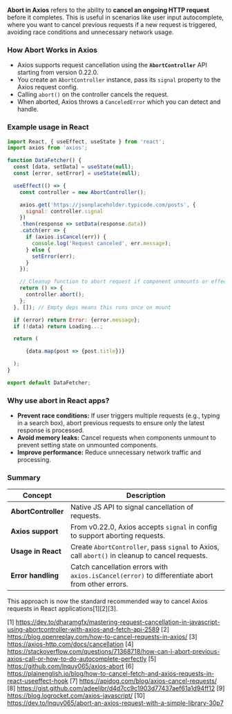 **Abort in Axios** refers to the ability to **cancel an ongoing HTTP request** before it completes. This is useful in
scenarios like user input autocomplete, where you want to cancel previous requests if a new request is triggered, avoiding
race conditions and unnecessary network usage.

### How Abort Works in Axios

- Axios supports request cancellation using the **`AbortController`** API starting from version 0.22.0.
- You create an `AbortController` instance, pass its `signal` property to the Axios request config.
- Calling `abort()` on the controller cancels the request.
- When aborted, Axios throws a `CanceledError` which you can detect and handle.

### Example usage in React

```jsx
import React, { useEffect, useState } from 'react';
import axios from 'axios';

function DataFetcher() {
  const [data, setData] = useState(null);
  const [error, setError] = useState(null);

  useEffect(() => {
    const controller = new AbortController();

    axios.get('https://jsonplaceholder.typicode.com/posts', {
      signal: controller.signal
    })
    .then(response => setData(response.data))
    .catch(err => {
      if (axios.isCancel(err)) {
        console.log('Request canceled', err.message);
      } else {
        setError(err);
      }
    });

    // Cleanup function to abort request if component unmounts or effect re-runs
    return () => {
      controller.abort();
    };
  }, []); // Empty deps means this runs once on mount

  if (error) return Error: {error.message};
  if (!data) return Loading...;

  return (

      {data.map(post => {post.title})}

  );
}

export default DataFetcher;
```

### Why use abort in React apps?

- **Prevent race conditions:** If user triggers multiple requests (e.g., typing in a search box), abort previous requests to
  ensure only the latest response is processed.
- **Avoid memory leaks:** Cancel requests when components unmount to prevent setting state on unmounted components.
- **Improve performance:** Reduce unnecessary network traffic and processing.

### Summary

| Concept             | Description                                                                                      |
| ------------------- | ------------------------------------------------------------------------------------------------ |
| **AbortController** | Native JS API to signal cancellation of requests.                                                |
| **Axios support**   | From v0.22.0, Axios accepts `signal` in config to support aborting requests.                     |
| **Usage in React**  | Create `AbortController`, pass `signal` to Axios, call `abort()` in cleanup to cancel requests.  |
| **Error handling**  | Catch cancellation errors with `axios.isCancel(error)` to differentiate abort from other errors. |

This approach is now the standard recommended way to cancel Axios requests in React applications[1][2][3].

[1] https://dev.to/dharamgfx/mastering-request-cancellation-in-javascript-using-abortcontroller-with-axios-and-fetch-api-2589
[2] https://blog.openreplay.com/how-to-cancel-requests-in-axios/ [3] https://axios-http.com/docs/cancellation [4]
https://stackoverflow.com/questions/71368718/how-can-i-abort-previous-axios-call-or-how-to-do-autocomplete-perfectly [5]
https://github.com/lnquy065/axios-abort [6]
https://plainenglish.io/blog/how-to-cancel-fetch-and-axios-requests-in-react-useeffect-hook [7]
https://apidog.com/blog/axios-cancel-requests/ [8] https://gist.github.com/adeelibr/d4d7cc9c1903d77437aef61a1d94ff12 [9]
https://blog.logrocket.com/axios-javascript/ [10] https://dev.to/lnquy065/abort-an-axios-request-with-a-simple-library-30p7
